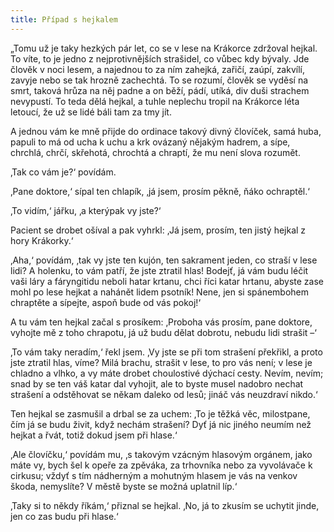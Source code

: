 ```yaml
---
title: Případ s hejkalem
---
```


„Tomu už je taky hezkých pár let, co se v lese na Krákorce zdržoval hejkal. To víte, to je jedno z nejprotivnějších strašidel, co vůbec kdy bývaly. Jde člověk v noci lesem, a najednou to za ním zahejká, zařičí, zaúpí, zakvílí, zavyje nebo se tak hrozně zachechtá. To se rozumí, člověk se vyděsí na smrt, taková hrůza na něj padne a on běží, pádí, utíká, div duši strachem nevypustí. To teda dělá hejkal, a tuhle neplechu tropil na Krákorce léta letoucí, že už se lidé báli tam za tmy jít.

A jednou vám ke mně přijde do ordinace takový divný človíček, samá huba, papuli to má od ucha k uchu a krk ovázaný nějakým hadrem, a sípe, chrchlá, chrčí, skřehotá, chrochtá a chraptí, že mu není slova rozumět.

‚Tak co vám je?‘ povídám.

‚Pane doktore,‘ sípal ten chlapík, ‚já jsem, prosím pěkně, ňáko ochraptěl.‘

‚To vidím,‘ jářku, ‚a kterýpak vy jste?‘

Pacient se drobet ošíval a pak vyhrkl: ‚Já jsem, prosím, ten jistý hejkal z hory Krákorky.‘

‚Aha,‘ povídám, ‚tak vy jste ten kujón, ten sakrament jeden, co straší v lese lidi? A holenku, to vám patří, že jste ztratil hlas! Bodejť, já vám budu léčit vaši láry a fáryngitidu neboli hatar krtanu, chci říci katar hrtanu, abyste zase mohl po lese hejkat a nahánět lidem psotník! Nene, jen si spánembohem chraptěte a sípejte, aspoň bude od vás pokoj!‘

A tu vám ten hejkal začal s prosíkem: ‚Proboha vás prosím, pane doktore, vyhojte mě z toho chrapotu, já už budu dělat dobrotu, nebudu lidi strašit –‘

‚To vám taky neradím,‘ řekl jsem. ‚Vy jste se při tom strašení překřikl, a proto jste ztratil hlas, víme? Milá brachu, strašit v lese, to pro vás není; v lese je chladno a vlhko, a vy máte drobet choulostivé dýchací cesty. Nevím, nevím; snad by se ten váš katar dal vyhojit, ale to byste musel nadobro nechat strašení a odstěhovat se někam daleko od lesů; jináč vás neuzdraví nikdo.‘

Ten hejkal se zasmušil a drbal se za uchem: ‚To je těžká věc, milostpane, čím já se budu živit, když nechám strašení? Dyť já nic jiného neumím než hejkat a řvát, totiž dokud jsem při hlase.‘

‚Ale človíčku,‘ povídám mu, ‚s takovým vzácným hlasovým orgánem, jako máte vy, bych šel k opeře za zpěváka, za trhovníka nebo za vyvolávače k cirkusu; vždyť s tím nádherným a mohutným hlasem je vás na venkov škoda, nemyslíte? V městě byste se možná uplatnil líp.‘

‚Taky si to někdy říkám,‘ přiznal se hejkal. ‚No, já to zkusím se uchytit jinde, jen co zas budu při hlase.‘
